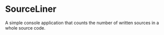 # SourceLiner
A simple console application that counts the number of written sources in a whole source code.
